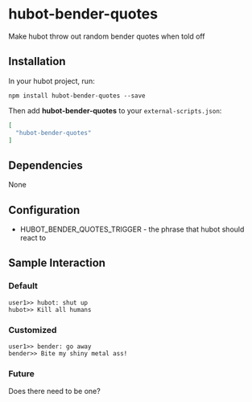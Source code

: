 # hubot-bender-quotes
Make hubot throw out random bender quotes when told off

## Installation

In your hubot project, run:

`npm install hubot-bender-quotes --save`

Then add **hubot-bender-quotes** to your `external-scripts.json`:

```json
[
  "hubot-bender-quotes"
]
```

## Dependencies

None

## Configuration

* HUBOT_BENDER_QUOTES_TRIGGER - the phrase that hubot should react to

## Sample Interaction

### Default
``` 
user1>> hubot: shut up
hubot>> Kill all humans
```
### Customized
```
user1>> bender: go away
bender>> Bite my shiny metal ass!
```
### Future

Does there need to be one?
